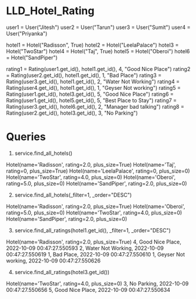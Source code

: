 # LLD_Hotel_Rating

user1 = User("Jitesh")
user2 = User("Tarun")
user3 = User("Sumit")
user4 = User("Priyanka")


hotel1 = Hotel("Radisson", True)
hotel2 = Hotel("LeelaPalace")
hotel3 = Hotel("TwoStar")
hotel4 = Hotel("Taj", True)
hotel5 = Hotel("Oberoi")
hotel6 = Hotel("SandPiper")

rating1 = Rating(user1.get_id(), hotel1.get_id(), 4, "Good Nice Place")
rating2 = Rating(user2.get_id(), hotel1.get_id(), 1, "Bad Place")
rating3 = Rating(user3.get_id(), hotel1.get_id(), 2, "Water Not Working")
rating4 = Rating(user4.get_id(), hotel1.get_id(), 1, "Geyser Not working")
rating5 = Rating(user1.get_id(), hotel3.get_id(), 5, "Good Nice Place")
rating6 = Rating(user1.get_id(), hotel5.get_id(), 5, "Best Place to Stay")
rating7 = Rating(user3.get_id(), hotel6.get_id(), 2, "Manager bad talking")
rating8 = Rating(user2.get_id(), hotel3.get_id(), 3, "No Parking")



# Queries
1) service.find_all_hotels()

Hotel(name='Radisson', rating=2.0, plus_size=True)
Hotel(name='Taj', rating=0, plus_size=True)
Hotel(name='LeelaPalace', rating=0, plus_size=0)
Hotel(name='TwoStar', rating=4.0, plus_size=0)
Hotel(name='Oberoi', rating=5.0, plus_size=0)
Hotel(name='SandPiper', rating=2.0, plus_size=0)

2) service.find_all_hotels(_filter=1, _order="DESC")

Hotel(name='Radisson', rating=2.0, plus_size=True)
Hotel(name='Oberoi', rating=5.0, plus_size=0)
Hotel(name='TwoStar', rating=4.0, plus_size=0)
Hotel(name='SandPiper', rating=2.0, plus_size=0)

3) service.find_all_ratings(hotel1.get_id(), _filter=1, _order="DESC")

Hotel(name='Radisson', rating=2.0, plus_size=True)
4, Good Nice Place, 2022-10-09 00:47:27.550593
2, Water Not Working, 2022-10-09 00:47:27.550619
1, Bad Place, 2022-10-09 00:47:27.550610
1, Geyser Not working, 2022-10-09 00:47:27.550626

4) service.find_all_ratings(hotel3.get_id())

Hotel(name='TwoStar', rating=4.0, plus_size=0)
3, No Parking, 2022-10-09 00:47:27.550656
5, Good Nice Place, 2022-10-09 00:47:27.550634
